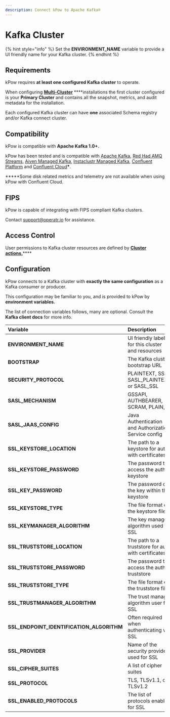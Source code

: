 ```yaml
---
description: Connect kPow to Apache Kafka®
---
```


# Kafka Cluster

{% hint style="info" %}
Set the **ENVIRONMENT\_NAME** variable to provide a UI friendly name for your Kafka cluster.
{% endhint %}

## Requirements

kPow requires **at least one configured Kafka cluster** to operate.

When configuring [**Multi-Cluster**](multi-cluster.md) ****installations the first cluster configured is your **Primary Cluster** and contains all the snapshot, metrics, and audit metadata for the installation.

Each configured Kafka cluster can have **one** associated Schema registry and/or Kafka connect cluster.

## Compatibility

kPow is compatible with **Apache Kafka 1.0+.**

kPow has been tested and is compatible with [Apache Kafka](https://kafka.apache.org/), [Red Had AMQ Streams](https://www.redhat.com/en/resources/amq-streams-datasheet), [Aiven Managed Kafka](https://aiven.io/kafka), [Instaclustr Managed Kafka](https://www.instaclustr.com/products/managed-apache-kafka/), [Confluent Platform](https://www.confluent.io/product/confluent-platform) and [Confluent Cloud](https://www.confluent.io/confluent-cloud)**\***.

**\***Some disk related metrics and telemetry are not available when using kPow with Confluent Cloud.

## FIPS

kPow is capable of integrating with FIPS compliant Kafka clusters.

Contact [support@operatr.io](mailto:support@operatr.io) for assistance.

## Access Control

User permissions to Kafka cluster resources are defined by [**Cluster actions.**](../user-authorization/overview.md#user-actions)\*\*\*\*

## Configuration

kPow connects to a Kafka cluster with **exactly the same configuration** as a Kafka consumer or producer.

This configuration may be familiar to you, and is provided to kPow by **environment variables.**

The list of connection variables follows, many are optional. Consult the **Kafka client docs** for more info.

| **Variable** | Description |
| :--- | :--- |
| **ENVIRONMENT\_NAME** | UI friendly label for this cluster and resources |
| **BOOTSTRAP** | The Kafka cluster bootstrap URL |
| **SECURITY\_PROTOCOL** | PLAINTEXT, SSL, SASL\_PLAINTEXT, or SASL\_SSL |
| **SASL\_MECHANISM** | GSSAPI, AUTHBEARER, SCRAM, PLAIN, |
| **SASL\_JAAS\_CONFIG** | Java Authentication and Authorization Service config |
| **SSL\_KEYSTORE\_LOCATION** | The path to a keystore for auth with certificates |
| **SSL\_KEYSTORE\_PASSWORD** | The password to access the auth keystore |
| **SSL\_KEY\_PASSWORD** | The password of the key within the keystore |
| **SSL\_KEYSTORE\_TYPE** | The file format of the keystore file |
| **SSL\_KEYMANAGER\_ALGORITHM** | The key manager algorithm used for SSL  |
| **SSL\_TRUSTSTORE\_LOCATION** | The path to a truststore for auth with certificates |
| **SSL\_TRUSTSTORE\_PASSWORD** | The password to access the auth truststore |
| **SSL\_TRUSTSTORE\_TYPE** | The file format of the truststore file |
| **SSL\_TRUSTMANAGER\_ALGORITHM** | The trust manager algorithm user for SSL |
| **SSL\_ENDPOINT\_IDENTIFICATION\_ALGORITHM** | Often required when authenticating via SSL |
| **SSL\_PROVIDER** | Name of the security provider used for SSL |
| **SSL\_CIPHER\_SUITES** | A list of cipher suites |
| **SSL\_PROTOCOL** | TLS, TLSv1.1, or TLSv1.2 |
| **SSL\_ENABLED\_PROTOCOLS** | The list of protocols enabled for SSL |

